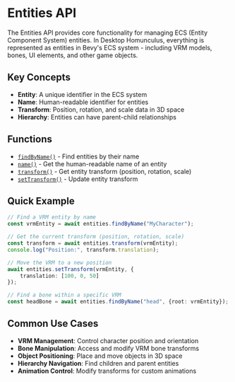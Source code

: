 # Entities API

The Entities API provides core functionality for managing ECS (Entity Component System) entities.
In Desktop Homunculus, everything is represented as entities in Bevy's ECS system - including VRM models, bones, UI
elements, and other game objects.

## Key Concepts

- **Entity**: A unique identifier in the ECS system
- **Name**: Human-readable identifier for entities
- **Transform**: Position, rotation, and scale data in 3D space
- **Hierarchy**: Entities can have parent-child relationships

## Functions

- [`findByName()`](./findByName.md) - Find entities by their name
- [`name()`](./name.md) - Get the human-readable name of an entity
- [`transform()`](./transform.md) - Get entity transform (position, rotation, scale)
- [`setTransform()`](./setTransform.md) - Update entity transform

## Quick Example

```typescript
// Find a VRM entity by name
const vrmEntity = await entities.findByName("MyCharacter");

// Get the current transform (position, rotation, scale)
const transform = await entities.transform(vrmEntity);
console.log("Position:", transform.translation);

// Move the VRM to a new position
await entities.setTransform(vrmEntity, {
    translation: [100, 0, 50]
});

// Find a bone within a specific VRM
const headBone = await entities.findByName("head", {root: vrmEntity});
```

## Common Use Cases

- **VRM Management**: Control character position and orientation
- **Bone Manipulation**: Access and modify VRM bone transforms
- **Object Positioning**: Place and move objects in 3D space
- **Hierarchy Navigation**: Find children and parent entities
- **Animation Control**: Modify transforms for custom animations
